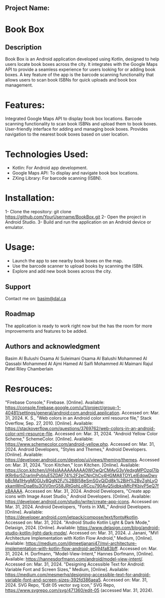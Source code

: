 ## Project Name:
# Book Box

## Description
Book Box is an Android application developed using Kotlin, designed to help users locate book boxes across the city. It integrates with the Google Maps API to provide a seamless experience for users looking for or adding book boxes. A key feature of the app is the barcode scanning functionality that allows users to scan book ISBNs for quick uploads and book box management.

# Features:
Integrated Google Maps API to display book box locations.
Barcode scanning functionality to scan book ISBNs and upload them to book boxes.
User-friendly interface for adding and managing book boxes.
Provides navigation to the nearest book boxes based on user location.

# Technologies Used:
- Kotlin: For Android app development.
- Google Maps API: To display and navigate book box locations.
- ZXing Library: For barcode scanning (ISBN).

# Installation:
1- Clone the repository: git clone https://github.com/YourUsername/BookBox.git
2- Open the project in Android Studio.
3- Build and run the application on an Android device or emulator.

# Usage:
- Launch the app to see nearby book boxes on the map.
- Use the barcode scanner to upload books by scanning the ISBN.
- Explore and add new book boxes across the city.

## Support
Contact me on: basim@dal.ca

## Roadmap
The application is ready to work right now but the has the room for more improvements and features to be added.

## Authors and acknowledgment
Basim Al Bulushi
Osama Al Suleimani
Osama Al Balushi
Mohammed Al Qassabi
Mohammed Al Ajmi
Hamed Al Saifi
Mohammed Al Maimani
Rajul Patel
Riley Chamberlain


# Resrouces: 
"Firebase Console," Firebase. [Online]. Available: https://console.firebase.google.com/u/1/project/group-1-40481/settings/general/android:com.android.application. Accessed on: Mar. 31, 2024.
K. S., "Web colors in an Android color xml resource file," Stack Overflow, Sep. 27, 2010. [Online]. Available: https://stackoverflow.com/questions/3769762/web-colors-in-an-android-color-xml-resource-file. Accessed on: Mar. 31, 2024.
"Android Yellow Color Scheme," SchemeColor. [Online]. Available: https://www.schemecolor.com/android-yellow.php. Accessed on: Mar. 31, 2024.
Android Developers, "Styles and Themes," Android Developers. [Online]. Available: https://developer.android.com/develop/ui/views/theming/themes. Accessed on: Mar. 31, 2024.
"Icon Kitchen," Icon Kitchen. [Online]. Available: https://icon.kitchen/i/H4sIAAAAAAAAA0WOwQrCMAyG3yVedxgMPOzqI7ibiKRr6srSZrarImPvbluE5ZDAF74%2F2eCNnChCv4HGMA8TOYLeIEdqwDwvbBcMa1lHygM0GUy8QgN2FJ%2BBI58eSmSGvQjDd8k%2BjH%2BvZghLyOxkamWmDqa6tu3OlV0nrG58JRtGphLoRCcu790AvQ5idbksMfcPKbjvP5eQ7fzBAAAA. Accessed on: Mar. 31, 2024.
Android Developers, "Create app icons with Image Asset Studio," Android Developers. [Online]. Available: https://developer.android.com/studio/write/create-app-icons. Accessed on: Mar. 31, 2024.
Android Developers, "Fonts in XML," Android Developers. [Online]. Available: https://developer.android.com/jetpack/compose/text/fonts#kotlin. Accessed on: Mar. 31, 2024.
"Android Studio Kotlin Light & Dark Mode," Delasign, 2024. [Online]. Available: https://www.delasign.com/blog/android-studio-kotlin-light-dark-mode/. Accessed on: Mar. 31, 2024.
J. Janani, "MVI Architecture Implementation with Kotlin Flow Android," Medium, [Online]. Available: https://medium.com/@meetjanani47/mvi-architecture-implementation-with-kotlin-flow-android-ae094fa83bff. Accessed on: Mar. 31, 2024.
H. Dorfmann, "Model-View-Intent," Hannes Dorfmann, [Online]. Available: https://hannesdorfmann.com/android/model-view-intent/. Accessed on: Mar. 31, 2024.
"Designing Accessible Text for Android: Variable Font and Screen Sizes," Medium, [Online]. Available: https://medium.com/mesmerhq/designing-accessible-text-for-android-variable-font-and-screen-sizes-392fd386aea5. Accessed on: Mar. 31, 2024.
SVG Repo, “Edit 05 vector svg icon,” SVG Repo, https://www.svgrepo.com/svg/471360/edit-05 (accessed Mar. 31, 2024).
